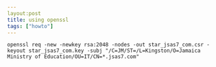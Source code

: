 ```yaml
---
layout:post
title: using openssl
tags: ["howto"]
---
```



    openssl req -new -newkey rsa:2048 -nodes -out star_jsas7_com.csr -keyout star_jsas7_com.key -subj "/C=JM/ST=/L=Kingston/O=Jamaica Ministry of Education/OU=IT/CN=*.jsas7.com"
